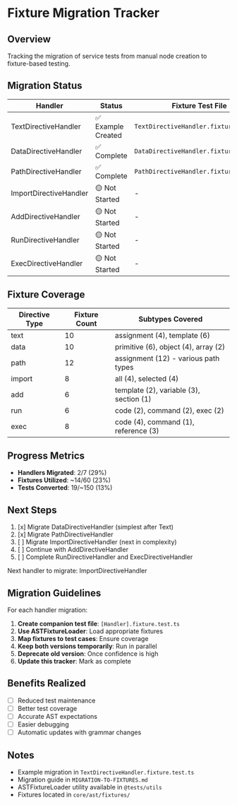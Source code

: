 # Fixture Migration Tracker

## Overview

Tracking the migration of service tests from manual node creation to fixture-based testing.

## Migration Status

| Handler | Status | Fixture Test File | Notes |
|---------|--------|------------------|-------|
| TextDirectiveHandler | ✅ Example Created | `TextDirectiveHandler.fixture.test.ts` | Example migration complete |
| DataDirectiveHandler | ✅ Complete | `DataDirectiveHandler.fixture.test.ts` | All 11 tests passing with fixtures |
| PathDirectiveHandler | ✅ Complete | `PathDirectiveHandler.fixture.test.ts` | All 8 tests passing with fixtures |
| ImportDirectiveHandler | 🟡 Not Started | - | Import all/selected fixtures |
| AddDirectiveHandler | 🟡 Not Started | - | Template/variable/section fixtures |
| RunDirectiveHandler | 🟡 Not Started | - | Code/command/exec fixtures |
| ExecDirectiveHandler | 🟡 Not Started | - | Complex handler, may need custom fixtures |

## Fixture Coverage

| Directive Type | Fixture Count | Subtypes Covered |
|---------------|---------------|------------------|
| text | 10 | assignment (4), template (6) |
| data | 10 | primitive (6), object (4), array (2) |
| path | 12 | assignment (12) - various path types |
| import | 8 | all (4), selected (4) |
| add | 6 | template (2), variable (3), section (1) |
| run | 6 | code (2), command (2), exec (2) |
| exec | 8 | code (4), command (1), reference (3) |

## Progress Metrics

- **Handlers Migrated**: 2/7 (29%)
- **Fixtures Utilized**: ~14/60 (23%)
- **Tests Converted**: 19/~150 (13%)

## Next Steps

1. [x] Migrate DataDirectiveHandler (simplest after Text)
2. [x] Migrate PathDirectiveHandler
3. [ ] Migrate ImportDirectiveHandler (next in complexity)
4. [ ] Continue with AddDirectiveHandler
5. [ ] Complete RunDirectiveHandler and ExecDirectiveHandler

Next handler to migrate: ImportDirectiveHandler

## Migration Guidelines

For each handler migration:

1. **Create companion test file**: `[Handler].fixture.test.ts`
2. **Use ASTFixtureLoader**: Load appropriate fixtures
3. **Map fixtures to test cases**: Ensure coverage
4. **Keep both versions temporarily**: Run in parallel
5. **Deprecate old version**: Once confidence is high
6. **Update this tracker**: Mark as complete

## Benefits Realized

- [ ] Reduced test maintenance
- [ ] Better test coverage
- [ ] Accurate AST expectations
- [ ] Easier debugging
- [ ] Automatic updates with grammar changes

## Notes

- Example migration in `TextDirectiveHandler.fixture.test.ts`
- Migration guide in `MIGRATION-TO-FIXTURES.md`
- ASTFixtureLoader utility available in `@tests/utils`
- Fixtures located in `core/ast/fixtures/`